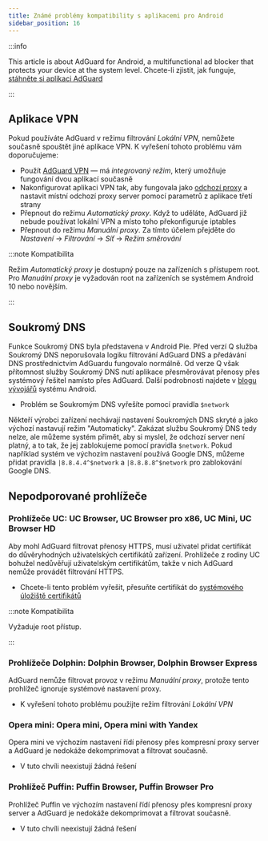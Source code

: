 ```yaml
---
title: Známé problémy kompatibility s aplikacemi pro Android
sidebar_position: 16
---
```


:::info

This article is about AdGuard for Android, a multifunctional ad blocker that protects your device at the system level. Chcete-li zjistit, jak funguje, [stáhněte si aplikaci AdGuard](https://agrd.io/download-kb-adblock)

:::

## Aplikace VPN

Pokud používáte AdGuard v režimu filtrování *Lokální VPN*, nemůžete současně spouštět jiné aplikace VPN. K vyřešení tohoto problému vám doporučujeme:

- Použít [AdGuard VPN](https://adguard-vpn.com/welcome.html) — má *integrovaný režim*, který umožňuje fungování dvou aplikací současně
- Nakonfigurovat aplikaci VPN tak, aby fungovala jako [odchozí proxy](../solving-problems/outbound-proxy.md) a nastavit místní odchozí proxy server pomocí parametrů z aplikace třetí strany
- Přepnout do režimu *Automatický proxy*. Když to uděláte, AdGuard již nebude používat lokální VPN a místo toho překonfiguruje iptables
- Přepnout do režimu *Manuální proxy*. Za tímto účelem přejděte do *Nastavení* → *Filtrování* → *Síť* → *Režim směrování*

:::note Kompatibilita

Režim *Automatický proxy* je dostupný pouze na zařízeních s přístupem root. Pro *Manuální proxy* je vyžadován root na zařízeních se systémem Android 10 nebo novějším.

:::

## Soukromý DNS

Funkce Soukromý DNS byla představena v Android Pie. Před verzí Q služba Soukromý DNS neporušovala logiku filtrování AdGuard DNS a předávání DNS prostřednictvím AdGuardu fungovalo normálně. Od verze Q však přítomnost služby Soukromý DNS nutí aplikace přesměrovávat přenosy přes systémový řešitel namísto přes AdGuard. Další podrobnosti najdete v [blogu vývojářů](https://android-developers.googleblog.com/2018/04/dns-over-tls-support-in-android-p.html) systému Android.

- Problém se Soukromým DNS vyřešíte pomocí pravidla `$network`

Někteří výrobci zařízení nechávají nastavení Soukromých DNS skryté a jako výchozí nastavují režim "Automaticky". Zakázat službu Soukromý DNS tedy nelze, ale můžeme systém přimět, aby si myslel, že odchozí server není platný, a to tak, že jej zablokujeme pomocí pravidla `$network`. Pokud například systém ve výchozím nastavení používá Google DNS, můžeme přidat pravidla `|8.8.4.4^$network` a `|8.8.8.8^$network` pro zablokování Google DNS.

## Nepodporované prohlížeče

### Prohlížeče UC: UC Browser, UC Browser pro x86, UC Mini, UC Browser HD

Aby mohl AdGuard filtrovat přenosy HTTPS, musí uživatel přidat certifikát do důvěryhodných uživatelských certifikátů zařízení. Prohlížeče z rodiny UC bohužel nedůvěřují uživatelským certifikátům, takže v nich AdGuard nemůže provádět filtrování HTTPS.

- Chcete-li tento problém vyřešit, přesuňte certifikát do [systémového úložiště certifikátů](../solving-problems/https-certificate-for-rooted.md/)

:::note Kompatibilita

Vyžaduje root přístup.

:::

### Prohlížeče Dolphin: Dolphin Browser, Dolphin Browser Express

AdGuard nemůže filtrovat provoz v režimu *Manuální proxy*, protože tento prohlížeč ignoruje systémové nastavení proxy.

- K vyřešení tohoto problému použijte režim filtrování *Lokální VPN*

### Opera mini: Opera mini, Opera mini with Yandex

Opera mini ve výchozím nastavení řídí přenosy přes kompresní proxy server a AdGuard je nedokáže dekomprimovat a filtrovat současně.

- V tuto chvíli neexistují žádná řešení

### Prohlížeč Puffin: Puffin Browser, Puffin Browser Pro

Prohlížeč Puffin ve výchozím nastavení řídí přenosy přes kompresní proxy server a AdGuard je nedokáže dekomprimovat a filtrovat současně.

- V tuto chvíli neexistují žádná řešení
